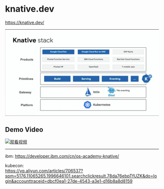 # knative.dev   
https://knative.dev/      


![Knative-Product](_image/Knative-Product.jpg)



  
 ##  Demo   Video                  
  
  [![观看视频](https://upos-videocovers.acgvideo.com/m190920ko1tgzg0xqj0yn02azx4pqp91_0010.jpg)](https://www.bilibili.com/video/av68337508)
  
  
  



------

ibm:
https://developer.ibm.com/cn/os-academy-knative/    

kubecon:   
https://yq.aliyun.com/articles/706537?spm=5176.11065265.1996646101.searchclickresult.78da76ebpTfUZK&do=login&accounttraceid=dbcf0ea1-27de-4543-a3e1-d16b8a8d8159

